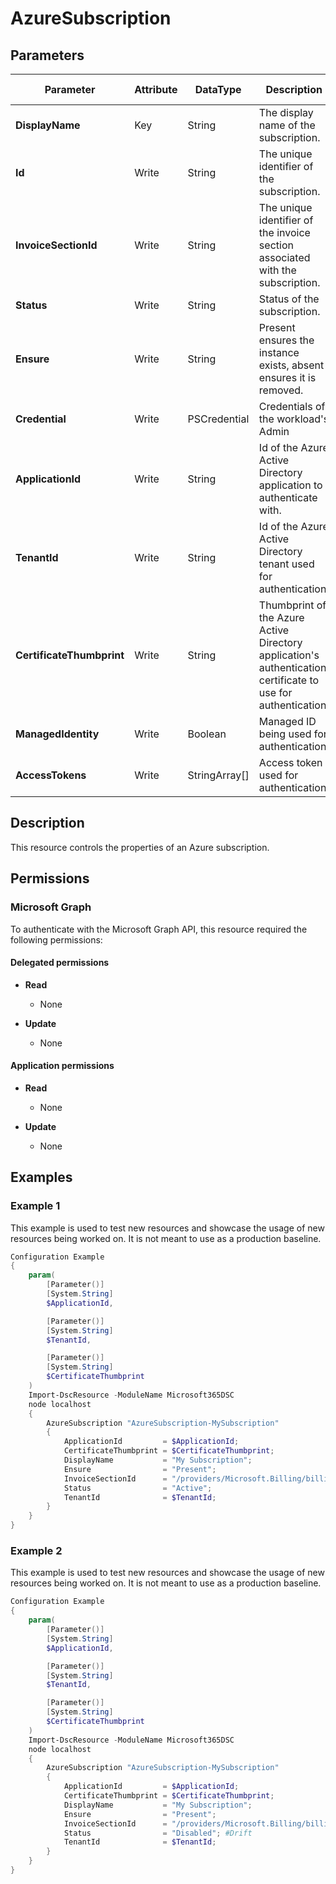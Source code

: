 ﻿# AzureSubscription

## Parameters

| Parameter | Attribute | DataType | Description | Allowed Values |
| --- | --- | --- | --- | --- |
| **DisplayName** | Key | String | The display name of the subscription. | |
| **Id** | Write | String | The unique identifier of the subscription. | |
| **InvoiceSectionId** | Write | String | The unique identifier of the invoice section associated with the subscription. | |
| **Status** | Write | String | Status of the subscription. | |
| **Ensure** | Write | String | Present ensures the instance exists, absent ensures it is removed. | `Present` |
| **Credential** | Write | PSCredential | Credentials of the workload's Admin | |
| **ApplicationId** | Write | String | Id of the Azure Active Directory application to authenticate with. | |
| **TenantId** | Write | String | Id of the Azure Active Directory tenant used for authentication. | |
| **CertificateThumbprint** | Write | String | Thumbprint of the Azure Active Directory application's authentication certificate to use for authentication. | |
| **ManagedIdentity** | Write | Boolean | Managed ID being used for authentication. | |
| **AccessTokens** | Write | StringArray[] | Access token used for authentication. | |


## Description

This resource controls the properties of an Azure subscription.

## Permissions

### Microsoft Graph

To authenticate with the Microsoft Graph API, this resource required the following permissions:

#### Delegated permissions

- **Read**

    - None

- **Update**

    - None

#### Application permissions

- **Read**

    - None

- **Update**

    - None

## Examples

### Example 1

This example is used to test new resources and showcase the usage of new resources being worked on.
It is not meant to use as a production baseline.

```powershell
Configuration Example
{
    param(
        [Parameter()]
        [System.String]
        $ApplicationId,

        [Parameter()]
        [System.String]
        $TenantId,

        [Parameter()]
        [System.String]
        $CertificateThumbprint
    )
    Import-DscResource -ModuleName Microsoft365DSC
    node localhost
    {
        AzureSubscription "AzureSubscription-MySubscription"
        {
            ApplicationId         = $ApplicationId;
            CertificateThumbprint = $CertificateThumbprint;
            DisplayName           = "My Subscription";
            Ensure                = "Present";
            InvoiceSectionId      = "/providers/Microsoft.Billing/billingAccounts/0b32abd9-f0e6-4fc9-8b2f-404350313179:0b32abd9-f0e6-4fc9-8b2f-404350313179_2019-05-31/billingProfiles/OHZY-JSSA-BG7-M77W-XXX/invoiceSections/E6RO-KYS7-P2D-MAOR-SGB";
            Status                = "Active";
            TenantId              = $TenantId;
        }
    }
}
```

### Example 2

This example is used to test new resources and showcase the usage of new resources being worked on.
It is not meant to use as a production baseline.

```powershell
Configuration Example
{
    param(
        [Parameter()]
        [System.String]
        $ApplicationId,

        [Parameter()]
        [System.String]
        $TenantId,

        [Parameter()]
        [System.String]
        $CertificateThumbprint
    )
    Import-DscResource -ModuleName Microsoft365DSC
    node localhost
    {
        AzureSubscription "AzureSubscription-MySubscription"
        {
            ApplicationId         = $ApplicationId;
            CertificateThumbprint = $CertificateThumbprint;
            DisplayName           = "My Subscription";
            Ensure                = "Present";
            InvoiceSectionId      = "/providers/Microsoft.Billing/billingAccounts/0b32abd9-f0e6-4fc9-8b2f-404350313179:0b32abd9-f0e6-4fc9-8b2f-404350313179_2019-05-31/billingProfiles/OHZY-JSSA-BG7-M77W-XXX/invoiceSections/E6RO-KYS7-P2D-MAOR-SGB";
            Status                = "Disabled"; #Drift
            TenantId              = $TenantId;
        }
    }
}
```

